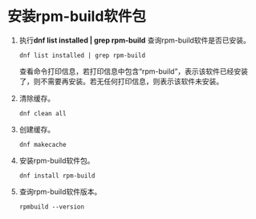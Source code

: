 # 安装rpm-build软件包<a name="ZH-CN_TOPIC_0229243726"></a>

1.  执行**dnf list installed | grep rpm-build**  查询rpm-build软件是否已安装。

    ```
    dnf list installed | grep rpm-build
    ```

    查看命令打印信息，若打印信息中包含“rpm-build”，表示该软件已经安装了，则不需要再安装。若无任何打印信息，则表示该软件未安装。

2.  清除缓存。

    ```
    dnf clean all
    ```

3.  创建缓存。

    ```
    dnf makecache
    ```

4.  安装rpm-build软件包。

    ```
    dnf install rpm-build
    ```

5.  查询rpm-build软件版本。

    ```
    rpmbuild --version
    ```


